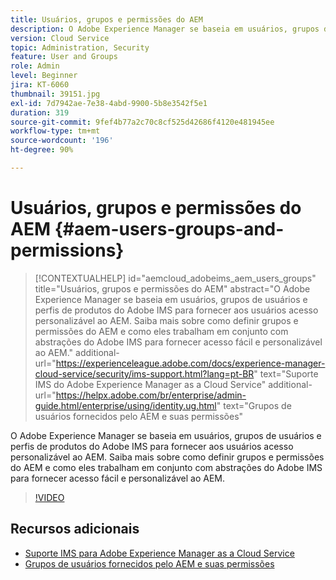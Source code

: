 ```yaml
---
title: Usuários, grupos e permissões do AEM
description: O Adobe Experience Manager se baseia em usuários, grupos de usuários e perfis de produtos do Adobe IMS para fornecer aos usuários acesso personalizável ao AEM. Saiba mais sobre como definir grupos e permissões do AEM e como eles trabalham em conjunto com abstrações do Adobe IMS para fornecer acesso fácil e personalizável ao AEM.
version: Cloud Service
topic: Administration, Security
feature: User and Groups
role: Admin
level: Beginner
jira: KT-6060
thumbnail: 39151.jpg
exl-id: 7d7942ae-7e38-4abd-9900-5b8e3542f5e1
duration: 319
source-git-commit: 9fef4b77a2c70c8cf525d42686f4120e481945ee
workflow-type: tm+mt
source-wordcount: '196'
ht-degree: 90%

---
```


# Usuários, grupos e permissões do AEM {#aem-users-groups-and-permissions}

>[!CONTEXTUALHELP]
>id="aemcloud_adobeims_aem_users_groups"
>title="Usuários, grupos e permissões do AEM"
>abstract="O Adobe Experience Manager se baseia em usuários, grupos de usuários e perfis de produtos do Adobe IMS para fornecer aos usuários acesso personalizável ao AEM. Saiba mais sobre como definir grupos e permissões do AEM e como eles trabalham em conjunto com abstrações do Adobe IMS para fornecer acesso fácil e personalizável ao AEM."
>additional-url="https://experienceleague.adobe.com/docs/experience-manager-cloud-service/security/ims-support.html?lang=pt-BR" text="Suporte IMS do Adobe Experience Manager as a Cloud Service"
>additional-url="https://helpx.adobe.com/br/enterprise/admin-guide.html/enterprise/using/identity.ug.html" text="Grupos de usuários fornecidos pelo AEM e suas permissões"

O Adobe Experience Manager se baseia em usuários, grupos de usuários e perfis de produtos do Adobe IMS para fornecer aos usuários acesso personalizável ao AEM. Saiba mais sobre como definir grupos e permissões do AEM e como eles trabalham em conjunto com abstrações do Adobe IMS para fornecer acesso fácil e personalizável ao AEM.

>[!VIDEO](https://video.tv.adobe.com/v/39151?quality=12&learn=on)

## Recursos adicionais

+ [Suporte IMS para Adobe Experience Manager as a Cloud Service](https://experienceleague.adobe.com/docs/experience-manager-cloud-service/security/ims-support.html?lang=pt-BR)
+ [Grupos de usuários fornecidos pelo AEM e suas permissões](https://experienceleague.adobe.com/docs/experience-manager-65/administering/security/security.html#built-in-users-and-groups)
